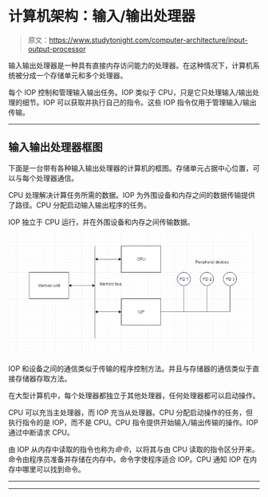 # 计算机架构：输入/输出处理器

> 原文：<https://www.studytonight.com/computer-architecture/input-output-processor>

输入输出处理器是一种具有直接内存访问能力的处理器。在这种情况下，计算机系统被分成一个存储单元和多个处理器。

每个 IOP 控制和管理输入输出任务。IOP 类似于 CPU，只是它只处理输入/输出处理的细节。IOP 可以获取并执行自己的指令。这些 IOP 指令仅用于管理输入/输出传输。

* * *

## 输入输出处理器框图

下面是一台带有各种输入输出处理器的计算机的框图。存储单元占据中心位置，可以与每个处理器通信。

CPU 处理解决计算任务所需的数据。IOP 为外围设备和内存之间的数据传输提供了路径。CPU 分配启动输入输出程序的任务。

IOP 独立于 CPU 运行，并在外围设备和内存之间传输数据。

![Input/Output Processor](img/c0e3151e083ccdb369a8f460892c42c5.png)

IOP 和设备之间的通信类似于传输的程序控制方法。并且与存储器的通信类似于直接存储器存取方法。

在大型计算机中，每个处理器都独立于其他处理器，任何处理器都可以启动操作。

CPU 可以充当主处理器，而 IOP 充当从处理器。CPU 分配启动操作的任务，但执行指令的是 IOP，而不是 CPU。CPU 指令提供开始输入/输出传输的操作。IOP 通过中断请求 CPU。

由 IOP 从内存中读取的指令也称为*命令*，以将其与由 CPU 读取的指令区分开来。命令由程序员准备并存储在内存中。命令字使程序适合 IOP。CPU 通知 IOP 在内存中哪里可以找到命令。

* * *

* * *